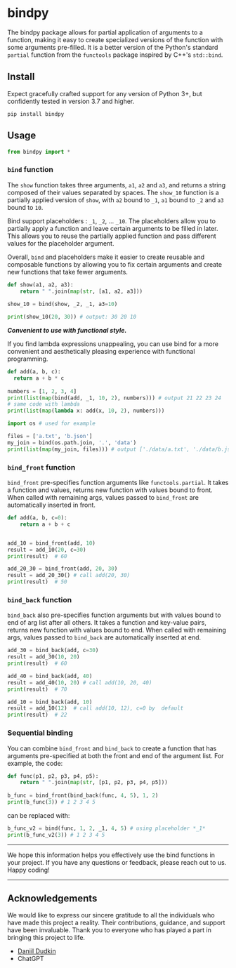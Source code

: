 # bindpy

The bindpy package allows for partial application of arguments to a function, making it easy to create specialized versions of the function with some arguments pre-filled.
It is a better version of the Python's standard `partial` function from the `functools` package inspired by C++'s `std::bind`.

## Install

Expect gracefully crafted support for any version of Python 3+, but confidently tested in version 3.7 and higher.

```
pip install bindpy
```

## Usage


```python
from bindpy import *
```

### `bind` function

The `show` function takes three arguments, `a1`, `a2` and `a3`, and returns a string composed of their values separated by spaces. The `show_10` function is a partially applied version of `show`, with `a2` bound to `_1`, `a1` bound to `_2` and `a3` bound to `10`.

Bind support placeholders : `_1`, `_2`, ... `_10`. The placeholders allow you to partially apply a function and leave certain arguments to be filled in later. This allows you to reuse the partially applied function and pass different values for the placeholder argument.

Overall, `bind` and placeholders make it easier to create reusable and composable functions by allowing you to fix certain arguments and create new functions that take fewer arguments.

```python
def show(a1, a2, a3):
    return " ".join(map(str, [a1, a2, a3]))
    
show_10 = bind(show, _2, _1, a3=10)

print(show_10(20, 30)) # output: 30 20 10
```

***Convenient to use with functional style.***  

If you find lambda expressions unappealing, you can use bind for a more convenient and aesthetically pleasing experience with functional programming.

```python
def add(a, b, c):
  return a + b * c
  
numbers = [1, 2, 3, 4]
print(list(map(bind(add, _1, 10, 2), numbers))) # output 21 22 23 24
# same code with lambda
print(list(map(lambda x: add(x, 10, 2), numbers)))
```

```python
import os # used for example

files = ['a.txt', 'b.json']
my_join = bind(os.path.join, '.', 'data')
print(list(map(my_join, files))) # output ['./data/a.txt', './data/b.json']
```
### `bind_front` function

`bind_front` pre-specifies function arguments like `functools.partial`. It takes a function and values, returns new function with values bound to front. When called with remaining args, values passed to `bind_front` are automatically inserted in front.

```python
def add(a, b, c=0):
    return a + b + c


add_10 = bind_front(add, 10)
result = add_10(20, c=30)
print(result)  # 60

add_20_30 = bind_front(add, 20, 30)
result = add_20_30() # call add(20, 30)
print(result)  # 50
```

### `bind_back` function

`bind_back` also pre-specifies function arguments but with values bound to end of arg list after all others. It takes a function and key-value pairs, returns new function with values bound to end. When called with remaining args, values passed to `bind_back` are automatically inserted at end.

```python
add_30 = bind_back(add, c=30)
result = add_30(10, 20)
print(result)  # 60

add_40 = bind_back(add, 40)
result = add_40(10, 20) # call add(10, 20, 40)
print(result)  # 70

add_10 = bind_back(add, 10)
result = add_10(12)  # call add(10, 12), c=0 by  default
print(result)  # 22
```

### Sequential binding

You can combine `bind_front` and `bind_back` to create a function that has arguments pre-specified at both the front and end of the argument list. 
For example, the code:
```python
def func(p1, p2, p3, p4, p5):
    return " ".join(map(str, [p1, p2, p3, p4, p5]))
    
b_func = bind_front(bind_back(func, 4, 5), 1, 2)
print(b_func(3)) # 1 2 3 4 5
```

can be replaced with:

```python
b_func_v2 = bind(func, 1, 2, _1, 4, 5) # using placeholder *_1*
print(b_func_v2(3)) # 1 2 3 4 5
```

----

We hope this information helps you effectively use the bind functions in your project. If you have any questions or feedback, please reach out to us. Happy coding!

----

## Acknowledgements

We would like to express our sincere gratitude to all the individuals who have made this project a reality. Their contributions, guidance, and support have been invaluable. Thank you to everyone who has played a part in bringing this project to life.

* [Daniil Dudkin](https://github.com/unterumarmung)
* ChatGPT
